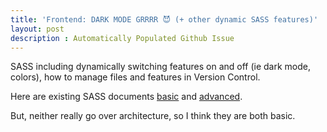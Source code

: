 ```yaml
---
title: 'Frontend: DARK MODE GRRRR 😈 (+ other dynamic SASS features)'
layout: post
description : Automatically Populated Github Issue
---
```


SASS including dynamically switching features on and off (ie dark mode, colors), how to manage files and features in Version Control. 

Here are existing SASS documents [basic](https://nighthawkcoders.github.io/teacher_portfolio/2023/12/10/SASS_basics_IPYNB_2_.html) and [advanced](https://nighthawkcoders.github.io/teacher_portfolio/2023/12/11/SASS_advanced_IPYNB_2_.html). 

But, neither really go over architecture, so I think they are both basic.

